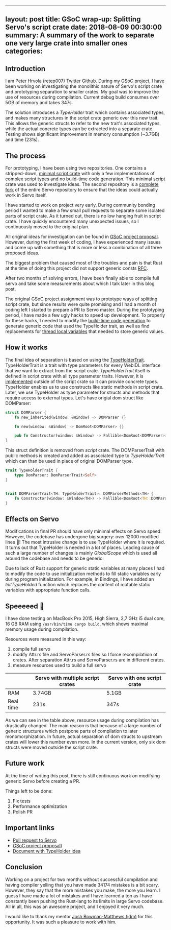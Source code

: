 ---
 layout:     post
 title:      GSoC wrap-up: Splitting Servo's script crate
 date:       2018-08-09 00:30:00
 summary:    A summary of the work to separate one very large crate into smaller ones
 categories:
 ---
 
## Introduction

I am Peter Hrvola (retep007) [Twitter](https://twitter.com/retep007) [Github](https://github.com/retep007). During my GSoC project, I have been working on investigating the monolithic nature of Servo's script crate and prototyping separation to smaller crates. My goal was to improve the use of resources during compilation. Current debug build consumes over 5GB of memory and takes 347s.

The solution introduces a *TypeHolder* trait which contains associated types, and makes many structures in the script crate generic over this new trait. This allows the generic structs to refer to the new trait's associated types, while the actual concrete types can be extracted into a separate crate. Testing shows significant improvement in memory consumption (~3.7GB) and time (231s).

## The process

For prototyping, I have been using two repositories. One contains a stripped-down, [minimal script crate](https://github.com/retep007/servo) with only a few implementations of complex script types and no build-time code generation. This minimal script crate was used to investigate ideas. The second repository is a [complete fork](https://github.com/retep007/servo-1) of the entire Servo repository to ensure that the ideas could actually work in Servo itself.

I have started to work on project very early. During community bonding period I wanted to make a few small pull requests to separate some isolated parts of script crate. As it turned out, there is no low hanging fruit in script crate. I have quickly encountered many unexpected issues, so I continuously moved to the original plan.

All original ideas for investigation can be found in [GSoC project proposal](https://docs.google.com/document/d/1uZDmzuQZM4dTklR3ksrAnMgCWCkfJjtRl-rbQ7-54Gc/edit?usp=sharing). However, during the first week of coding, I have experienced many issues and come up with something that is more or less a combination of all three proposed ideas.

The biggest problem that caused most of the troubles and pain is that Rust at the time of doing this project did not support generic consts [RFC](https://github.com/rust-lang/rust/issues/44580). 

After two months of solving errors, I have been finally able to compile full servo and take some measurements about which I talk later in this blog post.

The original GSoC project assignment was to prototype ways of splitting script crate, but since results were quite promising and I had a month of coding left I started to prepare a PR to Servo master. During the prototyping period, I have made a few ugly hacks to speed up development. To properly fix these hacks, I needed to modify the [build-time code generation](https://github.com/servo/servo/pull/21371/files#diff-60d01595cff328c165842fea9e4ccbc2) to generate generic code that used the TypeHolder trait, as well as find replacements for [thread local variables](https://github.com/servo/servo/pull/21371/files#diff-6c9eb9831bece73e53b647b302e4f9b8) that needed to store generic values. 

## How it works

The final idea of separation is based on using the [TypeHolderTrait](https://github.com/servo/servo/pull/21371/files#diff-12c9bc2e114f0cc3677b5a3b11349eaf). TypeHolderTrait is a trait with type parameters for every WebIDL interface that we want to extract from the script crate. *TypeHolderTrait* itself is defined in script crate with all type parameter traits. However, it is [implemented](https://github.com/servo/servo/pull/21371/files#diff-3092ed761ed8d9f72f5f0298b15b77d8R142) outside of the script crate so it can provide concrete types. TypeHolder enables us to use constructs like static methods in script crate. Later, we use TypeHolder as type parameter for structs and methods that require access to external types. Let's have origial dom struct like DOMParser:
```rust
struct DOMParser {
    fn new_inherited(window: &Window) -> DOMParser {} 

    fn new(window: &Window) -> DomRoot<DOMParser> {}

    pub fn Constructor(window: &Window) -> Fallible<DomRoot<DOMParser>> {}
}
```

This struct definition is removed from *script* crate. The DOMParserTrait with public methods is created and added as associated type to *TypeHolderTrait* which can than be used in place of original DOMParser type.

```rust
trait TypeHolderTrait {
    type DomParser: DomParserTrait<Self>
}


trait DOMParserTrait<TH: TypeHolderTrait>: DOMParserMethods<TH> {
    fn Constructor(window: &Window<TH>) -> Fallible<DomRoot<TH::DOMParser>>;
}

````

## Effects on Servo

Modifications in final PR should have only minimal effects on Servo speed. However, the codebase has undergone big surgery: over 12000 modified lines 🏥! The most intrusive change is to use TypeHolder where it is required. It turns out that TypeHolder is needed in a lot of places. Leading cause of such a large number of changes is mainly *GlobalScope* which is used all around the codebase and needs to be generic.

Due to lack of Rust support for generic static variables at many places I had to modify the code to use initialization methods to fill static variables early during program initialization. For example, in Bindings, I have added an *InitTypeHolded* function which replaces the content of mutable static variables with appropriate function calls.

## Speeeeed 🚀

I have done testing on MacBook Pro 2015, High Sierra, 2,7 GHz i5 dual core, 16 GB RAM using `/usr/bin/time cargo build`, which shows maximal memory usage during compilation.

Resources were measured in this way:

1. compile full servo
2. modify Attr.rs file and ServoParser.rs files so I force recompilatiion of crates. After separation Attr.rs and ServoParser.rs are in different crates.
3. measure resources used to build a full servo

|           | Servo with multiple script crates | Servo with one script crate |
| --------- | ------------- | -------------------------- |
| RAM       | 3.74GB        | 5.1GB                      |
| Real time | 231s          | 347s                       |

As we can see in the table above, resource usage during compilation has drastically changed. The main reason is that because of a large number of generic structures which postpone parts of compilation to later monomorphization. In future, actual separation of dom structs to upstream crates will lower this number even more. In the current version, only six dom structs were moved outside the script crate.

## Future work

At the time of writing this post, there is still continuous work on modifying generic Servo before creating a PR.

Things left to be done:

1. Fix tests
2. Performance optimization
3. Polish PR

## Important links

- [Pull request to Servo](https://github.com/servo/servo/pull/21371)
- [GSoC project proposal](https://docs.google.com/document/d/1uZDmzuQZM4dTklR3ksrAnMgCWCkfJjtRl-rbQ7-54Gc/edit?usp=sharing))
- [Document with TypeHolder idea](https://paper.dropbox.com/doc/Script-Trait-types--AJwd82loCgoigvnx2NGK7G1mAQ-BKKNiTpqoTSvd502snFlu)

## Conclusion

Working on a project for two months without successful compilation and having compiler yelling that you have made 34174 mistakes is a bit scary. However, they say that the more mistakes you make, the more you learn. I guess I have made a lot of mistakes and I have learned a ton as I have constantly been pushing the Rust-lang to its limits in large Servo codebase. All in all, this was an awesome project, and I enjoyed it very much.

I would like to thank my mentor [Josh Bowman-Matthews (jdm)](https://twitter.com/lastontheboat) for this opportunity. It was such a pleasure to work with him.

